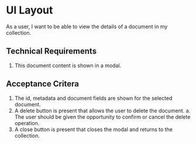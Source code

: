 # UI Layout

As a user, I want to be able to view the details of a document in my collection.

## Technical Requirements

1. This document content is shown in a modal.

## Acceptance Critera

1. The id, metadata and document fields are shown for the selected document.
2. A delete button is present that allows the user to delete the document.
  a. The user should be given the opportunity to confirm or cancel the delete operation.
3. A close button is present that closes the modal and returns to the collection.
